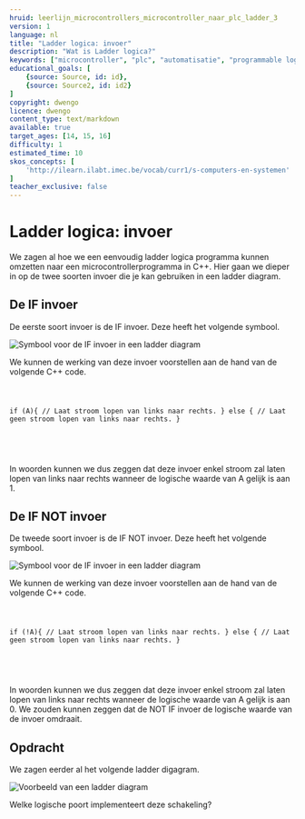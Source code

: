 ```yaml
---
hruid: leerlijn_microcontrollers_microcontroller_naar_plc_ladder_3
version: 1
language: nl
title: "Ladder logica: invoer"
description: "Wat is Ladder logica?"
keywords: ["microcontroller", "plc", "automatisatie", "programmable logic controller", "µC", "ladder"]
educational_goals: [
    {source: Source, id: id}, 
    {source: Source2, id: id2}
]
copyright: dwengo
licence: dwengo
content_type: text/markdown
available: true
target_ages: [14, 15, 16]
difficulty: 1
estimated_time: 10
skos_concepts: [
    'http://ilearn.ilabt.imec.be/vocab/curr1/s-computers-en-systemen'
]
teacher_exclusive: false
---
```


# Ladder logica: invoer

We zagen al hoe we een eenvoudig ladder logica programma kunnen omzetten naar een microcontrollerprogramma in C++. Hier gaan we dieper in op de twee soorten invoer die je kan gebruiken in een ladder diagram.

## De IF invoer

De eerste soort invoer is de IF invoer. Deze heeft het volgende symbool.

![Symbool voor de IF invoer in een ladder diagram](images/if_input.svg)

We kunnen de werking van deze invoer voorstellen aan de hand van de volgende C++ code.

<div class="dwengo-content">
    <pre>
<code class="language-cpp" data-filename="filename.cpp">
   
   if (A){
        // Laat stroom lopen van links naar rechts.
   } else {
        // Laat geen stroom lopen van links naar rechts.
   }

</code>
    </pre>
</div>

In woorden kunnen we dus zeggen dat deze invoer enkel stroom zal laten lopen van links naar rechts wanneer de logische waarde van A gelijk is aan 1.


## De IF NOT invoer

De tweede soort invoer is de IF NOT invoer. Deze heeft het volgende symbool.

![Symbool voor de IF invoer in een ladder diagram](images/not_if_input.svg)

We kunnen de werking van deze invoer voorstellen aan de hand van de volgende C++ code.

<div class="dwengo-content">
    <pre>
<code class="language-cpp" data-filename="filename.cpp">
   
   if (!A){
        // Laat stroom lopen van links naar rechts.
   } else {
        // Laat geen stroom lopen van links naar rechts.
   }

</code>
    </pre>
</div>

In woorden kunnen we dus zeggen dat deze invoer enkel stroom zal laten lopen van links naar rechts wanneer de logische waarde van A gelijk is aan 0. We zouden kunnen zeggen dat de NOT IF invoer de logische waarde van de invoer omdraait.

<div class="dwengo-content assignment">
    <h2 class="title">Opdracht</h2>
    <div class="content">
        <p>
            We zagen eerder al het volgende ladder digagram.
        </p>
        <img src="images/sample.png" alt="Voorbeeld van een ladder diagram">
        <p>
            Welke logische poort implementeert deze schakeling?
        </p>
    </div>
</div>